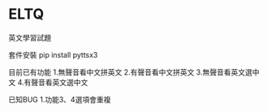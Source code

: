 # ELTQ
英文學習試題

套件安裝
pip install pyttsx3

目前已有功能
1.無聲音看中文拼英文
2.有聲音看中文拼英文
3.無聲音看英文選中文
4.有聲音看英文選中文

已知BUG
1.功能3、4選項會重複

